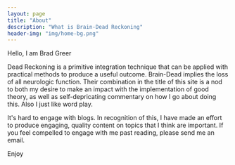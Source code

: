 ```yaml
---
layout: page
title: "About"
description: "What is Brain-Dead Reckoning"
header-img: "img/home-bg.png"
---
```

Hello, I am Brad Greer

Dead Reckoning is a primitive integration technique that can be applied with practical methods to produce a useful outcome. Brain-Dead implies the loss of all neurologic function. Their combination in the title of this site is a nod to both my desire to make an impact with the implementation of good theory, as well as self-depricating commentary on how I go about doing this. Also I just like word play.

It's hard to engage with blogs. In recognition of this, I have made an effort to produce engaging, quality content on topics that I think are important. If you feel compelled to engage with me past reading, please send me an email.

Enjoy